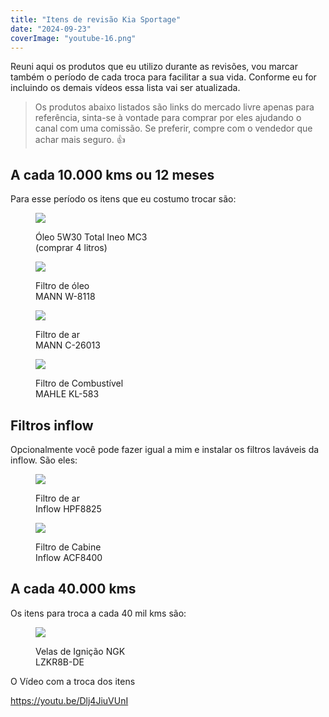```yaml
---
title: "Itens de revisão Kia Sportage"
date: "2024-09-23"
coverImage: "youtube-16.png"
---
```


Reuni aqui os produtos que eu utilizo durante as revisões, vou marcar também o período de cada troca para facilitar a sua vida. Conforme eu for incluindo os demais vídeos essa lista vai ser atualizada.

> Os produtos abaixo listados são links do mercado livre apenas para referência, sinta-se à vontade para comprar por eles ajudando o canal com uma comissão. Se preferir, compre com o vendedor que achar mais seguro. 👍

## A cada 10.000 kms ou 12 meses

Para esse período os itens que eu costumo trocar são:

<figure>

[![](https://garagemdomadeira.com/wp-content/uploads/2024/09/total.jpg?w=1000)](https://mercadolivre.com/sec/2ByeqFF)

<figcaption>

Óleo 5W30 Total Ineo MC3  
(comprar 4 litros)

</figcaption>

</figure>

<figure>

[![](https://garagemdomadeira.com/wp-content/uploads/2024/09/filtro.jpg?w=1000)](https://mercadolivre.com/sec/1gfC1Me)

<figcaption>

Filtro de óleo  
MANN W-8118

</figcaption>

</figure>

<figure>

[![](https://garagemdomadeira.com/wp-content/uploads/2024/09/filtroar.jpg?w=1000)](https://mercadolivre.com/sec/2DfAwPh)

<figcaption>

Filtro de ar  
MANN C-26013

</figcaption>

</figure>

<figure>

[![](https://garagemdomadeira.com/wp-content/uploads/2024/09/filtro_comb-1.jpg?w=1000)](https://mercadolivre.com/sec/1NWtkWj)

<figcaption>

Filtro de Combustível  
MAHLE KL-583

</figcaption>

</figure>

## Filtros inflow

Opcionalmente você pode fazer igual a mim e instalar os filtros laváveis da inflow. São eles:

<figure>

[![](https://garagemdomadeira.com/wp-content/uploads/2024/09/inflow.jpg?w=1000)](https://mercadolivre.com/sec/2yk6VNt)

<figcaption>

Filtro de ar  
Inflow HPF8825

</figcaption>

</figure>

<figure>

[![](https://garagemdomadeira.com/wp-content/uploads/2024/09/filtro-ar.png?w=1000)](https://mercadolivre.com/sec/1mDMjAG)

<figcaption>

Filtro de Cabine  
Inflow ACF8400

</figcaption>

</figure>

## A cada 40.000 kms

Os itens para troca a cada 40 mil kms são:

<figure>

[![](https://garagemdomadeira.com/wp-content/uploads/2024/09/velas.jpg?w=1000)](https://mercadolivre.com/sec/1NjgQqq)

<figcaption>

Velas de Ignição NGK  
LZKR8B-DE

</figcaption>

</figure>

O Vídeo com a troca dos itens

https://youtu.be/Dlj4JiuVUnI
